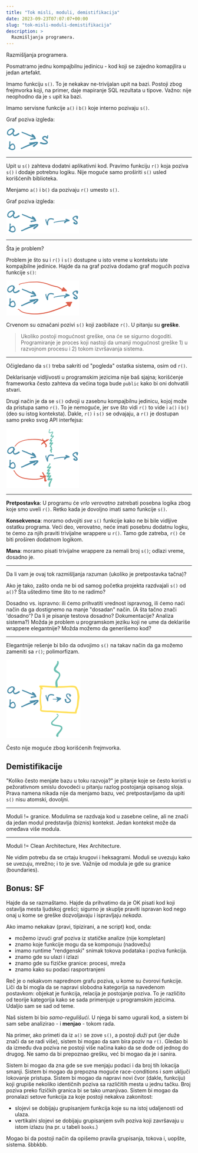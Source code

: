 ```yaml
---
title: "Tok misli, moduli, demistifikacija"
date: 2023-09-23T07:07:07+00:00
slug: "tok-misli-moduli-demistifikacija"
description: >
  Razmišljanja programera.
---
```


Razmišljanja programera.

Posmatramo jednu kompajbilnu jedinicu - kod koji se zajedno komapjlira u jedan artefakt.

Imamo funkciju `s()`. To je nekakav ne-trivijalan upit na bazi. Postoji zbog frejmvorka koji, na primer, daje mapiranje SQL rezultata u tipove. Važno: nije neophodno da je `s` upit ka bazi.

Imamo servisne funkcije `a()` i `b()` koje interno pozivaju `s()`.

Graf poziva izgleda:

![](a.png)

----

Upit u `s()` zahteva dodatni aplikativni kod. Pravimo funkciju `r()` koja poziva `s()` i dodaje potrebnu logiku. Nije moguće samo proširiti `s()` usled korišćenih biblioteka.

Menjamo `a()` i `b()` da pozivaju `r()` umesto `s()`.

Graf poziva izgleda:

![](b.png)

----

Šta je problem?

Problem je što su i `r()` i `s()` dostupne u isto vreme u kontekstu iste kompajbilne jedinice. Hajde da na graf poziva dodamo graf mogućih poziva funkcije `s()`:

![](c.png)

Crvenom su označani pozivi `s()` koji zaobilaze `r()`. U pitanju su **greške**.

> Ukoliko postoji mogućnost greške, ona će se sigurno dogoditi. Programiranje je proces koji nastoji da umanji mogućnost greške 1) u razvojnom procesu i 2) tokom izvršavanja sistema.

----

Očigledano da `s()` treba sakriti od "pogleda" ostatka sistema, osim od `r()`.

Deklarisanje vidljivosti u programskim jezicima nije baš sjajna; korišćenje frameworka često zahteva da većina toga bude `public` kako bi oni dohvatili stvari.

Drugi način je da se `s()` odvoji u zasebnu kompajbilnu jedinicu, kojoj može da pristupa samo `r()`. To je nemoguće, jer sve što vidi `r()` to vide i `a()` i `b()` (deo su istog konteksta). Dakle, `r()` i `s()` se odvajaju, a `r()` je dostupan samo preko svog API interfejsa:

![](d.png)

----

**Pretpostavka**: U programu će _vrlo verovatno_ zatrebati posebna logika zbog koje smo uveli `r()`. Retko kada je dovoljno imati samo funkcije `s()`.

**Konsekvenca**: moramo odvojiti _sve_ `s()` funkcije kako ne bi bile vidljive ostatku programa. Veći deo, verovatno, neće imati posebnu dodatnu logku, te ćemo za njih praviti trivijalne wrappere u `r()`. Tamo gde zatreba, `r()` će biti proširen dodatnom logikom.

**Mana**: moramo pisati trivijalne wrappere za nemali broj `s()`; odlazi vreme, dosadno je.

----

Da li vam je ovaj tok razmišljanja razuman (ukoliko je pretpostavka tačna)?

Ako je tako, zašto onda ne bi od samog početka projekta razdvajali `s()` od `a()`? Šta uštedimo time što to ne radimo?

Dosadno vs. ispravno: ili ćemo prihvatiti vrednost ispravnog, ili ćemo naći način da ga dostignemo na manje "dosadan" način. (A šta tačno znači 'dosadno'? Da li je pisanje testova dosadno? Dokumentacije? Analiza sistema?) Možda je problem u programskom jeziku koji ne ume da deklariše wrappere elegantnije? Možda možemo da generišemo kod?

----

Elegantnije rešenje bi bilo da odvojimo `s()` na takav način da ga možemo zameniti sa `r()`; polimorfizam.

![](e.png)

Često nije moguće zbog korišćenih frejmvorka.

## Demistifikacije

"Koliko često menjate bazu u toku razvoja?" je pitanje koje se često koristi u pežorativnom smislu dovodeći u pitanju razlog postojanja opisanog sloja. Prava namena nikada nije da menjamo bazu, već pretpostavljamo da upiti `s()` nisu atomski, dovoljni.

----

Moduli != granice. Modulima se razdvaja kod u zasebne celine, ali ne znači da jedan modul predstavlja (biznis) kontekst. Jedan kontekst može da omeđava više modula.

----

Moduli != Clean Architecture, Hex Architecture.

Ne vidim potrebu da se crtaju krugovi i heksagrami. Moduli se uvezuju kako se uvezuju, mrežno; i to je sve. Važnije od modula je gde su granice (boundaries).

## Bonus: SF

Hajde da se razmaštamo. Hajde da prihvatimo da je OK pisati kod koji ostavlja mesta ljudskoj grešci; sigurno je skuplje praviti ispravan kod nego onaj u kome se greške dozvoljavaju i ispravljaju _nekada_.

Ako imamo nekakav (pravi, tipizirani, a ne script) kod, onda:

+ možemo izvući graf poziva iz statičke analize (nije kompletan)
+ znamo koje funkcije mogu da se komponuju (nadovežu)
+ imamo runtime "rendgenski" snimak tokova podataka i poziva funkcija.
+ znamo gde su ulazi i izlazi
+ znamo gde su fizičke granice: procesi, mreža
+ znamo kako su podaci rasportranjeni

Reč je o nekakvom naprednom grafu poziva, u kome su čvorovi funkcije. Liči da bi mogla da se napravi slobodna kategorija sa navedenom postavkom: objekat je funkcija, relacija je postojanje poziva. To je različito od teorije kategorija kako se sada primenjuje u programskim jezicima. Udaljio sam se sad od teme.

Naš sistem bi bio _samo-regulišući_. U njega bi samo ugurali kod, a sistem bi sam sebe analizirao - i **menjao** - tokom rada.

Na primer, ako primeti da iz `a()` se zove `s()`, a postoji _duži_ put (jer duže znači da se radi više), sistem bi mogao da sam bira poziv na `r()`. Gledao bi da između dva poziva ne postoji više načina kako da se dođe od jednog do drugog. Ne samo da bi prepoznao grešku, već bi mogao da je i sanira.

Sistem bi mogao da zna gde se sve menjaju podaci i da broj tih lokacija smanji. Sistem bi mogao da prepozna moguće race-conditions i _sam_ uključi lokovanje pristupa. Sistem bi mogao da napravi novi čvor (dakle, funkciju) koji grupiše nekoliko identičnih poziva sa različitih mesta u jednu tačku. Broj poziva preko fizičkih granica bi se tako umanjivao. Sistem bi mogao da pronalazi setove funkcija za koje postoji nekakva zakonitost:

+ slojevi se dobijaju grupisanjem funkcija koje su na istoj udaljenosti od ulaza.
+ vertikalni slojevi se dobijaju grupisanjem svih poziva koji završavaju u istom izlazu (na pr. u tabeli `books`.)

Mogao bi da postoji način da opišemo pravila grupisanja, tokova i, uopšte, sistema. šbbkbb.
